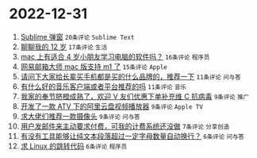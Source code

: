 # 2022-12-31

1. [Sublime 弹窗](https://www.v2ex.com/t/905745) `20条评论` `Sublime Text`
1. [聊聊我的 12 岁](https://www.v2ex.com/t/905733) `17条评论` `生活`
1. [mac 上有适合 4 岁小朋友学习电脑的软件吗？](https://www.v2ex.com/t/905734) `16条评论` `程序员`
1. [网易邮箱大师 mac 版支持 m1 了](https://www.v2ex.com/t/905746) `15条评论` `Apple`
1. [请问下大家给长辈买手机都是买的什么品牌的，推荐一下](https://www.v2ex.com/t/905758) `11条评论` `问与答`
1. [有什么好的音乐客户端或者平台推荐的吗](https://www.v2ex.com/t/905749) `11条评论` `音乐`
1. [我家的奉节脐橙成熟了，欢迎 V 友们优惠下单补充维 C 抗病毒](https://www.v2ex.com/t/905752) `9条评论` `推广`
1. [开发了一款 ATV 下的阿里云盘视频播放器](https://www.v2ex.com/t/905728) `9条评论` `Apple TV`
1. [求大佬们推荐一款摄像头](https://www.v2ex.com/t/905727) `9条评论` `问与答`
1. [用户发邮件来主动要求付费，可我的计费系统还没做](https://www.v2ex.com/t/905723) `7条评论` `分享创造`
1. [有没有工具能够让纯文本段落超过一定字母数量自动换行？](https://www.v2ex.com/t/905754) `6条评论` `问与答`
1. [求 Linux 的跳转代码](https://www.v2ex.com/t/905744) `6条评论` `程序员`
